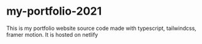 # my-portfolio-2021
This is my portfolio website source code made with typescript, tailwindcss, framer motion. It is hosted on netlify
